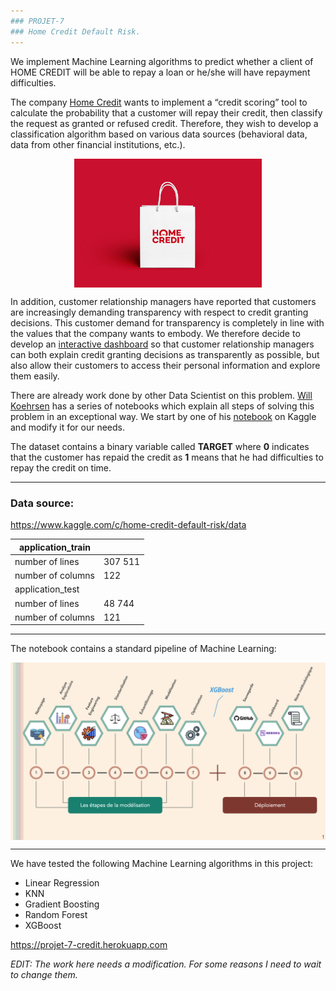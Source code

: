 ```yaml
---
### PROJET-7
### Home Credit Default Risk. 
---
```


We implement Machine Learning algorithms to predict whether a client of HOME CREDIT will be able to repay a loan or he/she will have repayment difficulties.

The company [Home Credit](https://www.homecredit.net) wants to implement a “credit scoring” tool to calculate the probability that a customer will repay their credit, then classify the request as granted or refused credit. Therefore, they wish to develop a classification algorithm based on various data sources (behavioral data, data from other financial institutions, etc.).

<p align="center">
<img align="center" src="support\home_credit_logo.jpeg" style="width: 300px" />
</p>

In addition, customer relationship managers have reported that customers are increasingly demanding transparency with respect to credit granting decisions. This customer demand for transparency is completely in line with the values that the company wants to embody. We therefore decide to develop an [interactive dashboard](https://projet-7-credit.herokuapp.com) so that customer relationship managers can both explain credit granting decisions as transparently as possible, but also allow their customers to access their personal information and explore them easily.

There are already work done by other Data Scientist on this problem. [Will Koehrsen](https://www.kaggle.com/willkoehrsen) has a series of notebooks which explain all steps of solving this problem in an exceptional way. We start by one of his [notebook](https://www.kaggle.com/willkoehrsen/start-here-a-gentle-introduction/notebook) on Kaggle and modify it for our needs.

The dataset contains a binary variable called **TARGET** where **0** indicates that the customer has repaid the credit as **1** means that he had difficulties to repay the credit on time. 

---
### Data source:

https://www.kaggle.com/c/home-credit-default-risk/data

| application_train  |   |
|---|---|
|  number of lines |   307 511 |
|  number of columns |   122 |
| application_test  |   |
|  number of lines |   48 744 |
|  number of columns |   121 |

---

The notebook contains a standard pipeline of Machine Learning:

<p align="center">
<img align="center" src="support\MLOps.jpeg" style="width: 700px" />
</p>

---
We have tested the following Machine Learning algorithms in this project:
- Linear Regression
- KNN
- Gradient Boosting
- Random Forest
- XGBoost

https://projet-7-credit.herokuapp.com


_EDIT: The work here needs a modification. For some reasons I need to wait to change them._
